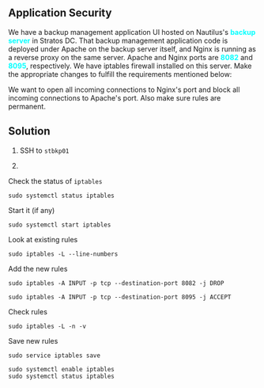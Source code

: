 ## Application Security

We have a backup management application UI hosted on Nautilus's <span style='color:cyan'>**backup server**</span> in Stratos DC. That backup management application code is deployed under Apache on the backup server itself, and Nginx is running as a reverse proxy on the same server. Apache and Nginx ports are <span style='color:cyan'>**8082**</span> and <span style='color:cyan'>**8095**</span>, respectively. We have iptables firewall installed on this server. Make the appropriate changes to fulfill the requirements mentioned below:



We want to open all incoming connections to Nginx's port and block all incoming connections to Apache's port. Also make sure rules are permanent.

## Solution

1. SSH to ```stbkp01```

2. 
Check the status of ```iptables```

```
sudo systemctl status iptables
```
Start it (if any)
```
sudo systemctl start iptables
```
Look at existing rules
```
sudo iptables -L --line-numbers
```
Add the new rules
```
sudo iptables -A INPUT -p tcp --destination-port 8082 -j DROP
```
```
sudo iptables -A INPUT -p tcp --destination-port 8095 -j ACCEPT
```
Check rules
```
sudo iptables -L -n -v
```
Save new rules
```
sudo service iptables save
```
```
sudo systemctl enable iptables
sudo systemctl status iptables
```   